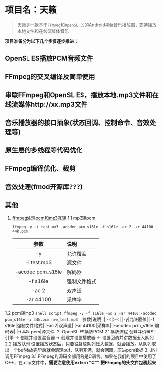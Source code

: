 # 项目名：天籁

> 天籁是一款基于`FFmpeg`和`OpenSL ES`的Android平台音乐播放器，支持播放本地文件和在线流媒体音乐

**项目准备分为以下几个步骤逐步推进：**
## OpenSL ES播放PCM音频文件
## FFmpeg的交叉编译及简单使用
## 串联FFmpeg和OpenSL ES，播放本地.mp3文件和在线流媒体http://xx.mp3文件
## 音乐播放器的接口抽象(状态回调、控制命令、音效处理等)
## 原生层的多线程等代码优化
## FFmpeg编译优化、裁剪
## 音效处理(fmod开源库???)
## 其他


1. [ffmpeg处理pcm和mp3互转](https://blog.csdn.net/weixin_33890499/article/details/88708622)
 1.1 mp3转pcm
    ```shell script
   ffmpeg -y -i test.mp3 -acodec pcm_s16le -f s16le -ac 2 -ar 44100 44k.pcm
   ```
   |参数|说明|
   |:--:|:--|
   |-y|允许覆盖|
   |-i test.mp3|源文件|
   |-acodec pcm_s16le|解码器|
   |-f s16le|强制文件格式|
   |-ac 2|双声道|
   |-ar 44100|采样率|
 1.2 pcm转mp3
    ```shell script
   ffmpeg -y -f s16le -ac 2 -ar 44100 -acodec pcm_s16le -i 44k.pcm new_test.mp3
    ```
   |参数|说明|
   |:--:|:--:|
   |-y|允许覆盖|
   |-f s16le|强制文件格式|
   |-ac 2|双声道|
   |-ar 44100|采样率|
   |-acodec pcm_s16le|编码器|
   |-i 44k.pcm|源文件|
2. OpenSL ES播放PCM
 2.1 播放流程
    创建并设置SL引擎 -> 创建并设置混音器 -> 创建并设置播放器 <- 设置回调并讲数据压入队列
 2.2 播放队列
    设置播放状态后，只要往播放队列压入数据，就会播放。从队列取出一个buf播放完毕后就会清理buf，队列非满，就会回调，压进pcm数据
3. JNI调用FFmpeg
 3.1 FFmpeg的源码全部用的是C语言。如果在我们的项目中使用了C++，在.cpp文件中，**需要注意使用extern "C"" 把FFmpeg的头文件包裹起来**